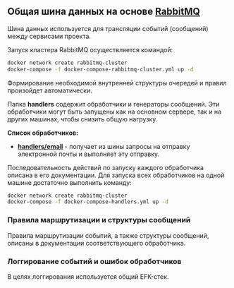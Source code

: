 ## Общая шина данных на основе [RabbitMQ](https://www.rabbitmq.com/)

Шина данных используется для трансляции событий (сообщений) между сервисами проекта.

Запуск кластера RabbitMQ осуществляется командой:
```bash
docker network create rabbitmq-cluster
docker-compose -f docker-compose-rabbitmq-cluster.yml up -d
```
Формирование необходимой внутренней структуры очередей и правил произойдет автоматически.

Папка **handlers** содержит обработчики и генераторы сообщений. Эти обработчики могут быть запущены как на основном
сервере, так и на других машинах, чтобы снизить общую нагрузку.

**Список обработчиков:**
* **[handlers/email](/bus/handlers/email/README.md)** - получает из шины запросы на отправку электронной почты и выполняет эту отправку.

Последовательность действий по запуску каждого обработчика описана в его документации. Для запуска всех обработчиков
на одной машине достаточно выполнить команду:
```bash
docker network create rabbitmq-cluster
docker-compose -f docker-compose-handlers.yml up -d
```

### **Правила маршрутизации и структуры сообщений**

Правила маршрутизации событий, а также структуры сообщений, описаны в документации соответствующего обработчика.


### **Логгирование событий и ошибок обработчиков**

В целях логгирования используется общий EFK-стек.
